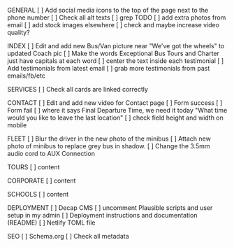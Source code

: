 GENERAL
[ ] Add social media icons to the top of the page next to the phone number
[ ] Check all alt texts
[ ] grep TODO
[ ] add extra photos from email
[ ] add stock images elsewhere
[ ] check and maybe increase video quality?

INDEX
[ ] Edit and add new Bus/Van picture near "We've got the wheels" to updated Coach pic
[ ] Make the words Exceptional Bus Tours and Charter just have capitals at each word
[ ] center the text inside each testimonial
[ ] Add testimonials from latest email
[ ] grab more testimonials from past emails/fb/etc

SERVICES
[ ] Check all cards are linked correctly

CONTACT
[ ] Edit and add new video for Contact page
[ ] Form success
[ ] Form fail
[ ] where it says Final Departure Time, we need it today "What time would you like to leave the last location"
[ ] check field height and width on mobile

FLEET
[ ] Blur the driver in the new photo of the minibus
[ ] Attach new photo of minibus to replace grey bus in shadow.
[ ] Change the 3.5mm audio cord to AUX Connection

TOURS
[ ] content

CORPORATE
[ ] content

SCHOOLS
[ ] content

DEPLOYMENT
[ ] Decap CMS
[ ] uncomment Plausible scripts and user setup in my admin
[ ] Deployment instructions and documentation (README)
[ ] Netlify TOML file

SEO
[ ] Schema.org
[ ] Check all metadata

